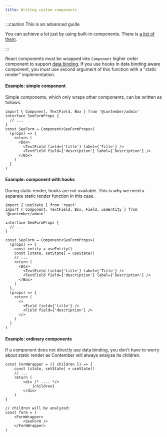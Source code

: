 ```yaml
---
title: Writing custom components
---
```


:::caution This is an advanced guide

You can achieve a lot just by using built-in components. There is [a list of them](/reference/admin/components/form-fields.mdx).

:::

React components must be wrapped into `Component` higher order component to support [data binding](/reference/admin/data-binding/overview.md). If you use hooks in data binding aware component, you must use second argument of this function with a "static render" implementation.

#### Example: simple component

Simple components, which only wraps other components, can be written as follows:

```tsx
import { Component, TextField, Box } from '@contember/admin'
interface SeoFormProps {
  // ...
}
const SeoForm = Component<SeoFormProps>(
  (props) => {
    return (
      <Box>
        <TextField field={'title'} label={'Title'} />
        <TextField field={'description'} label={'Description'} />
      </Box>
    )
  }
)
```

#### Example: component with hooks

During static render, hooks are not available. This is why we need a separate static render function in this case.

```tsx
import { useState } from 'react'
import { Component, TextField, Box, Field, useEntity } from '@contember/admin'

interface SeoFormProps {
  // ...
}

const SeoForm = Component<SeoFormProps>(
  (props) => {
    const entity = useEntity()
    const [state, setState] = useState()
    // ...  
    return (
      <Box>
        <TextField field={'title'} label={'Title'} />
        <TextField field={'description'} label={'Description'} />
      </Box>
    )
  },
  (props) => {
    return (
      <>
        <Field field={'title'} />
        <Field field={'description'} />
      </>
    )
  }
)
```


#### Example: ordinary components

If a component does not directly use data binding, you don't have to worry about static render as Contember will always analyze its children.

```tsx
const FormWrapper = ({ children }) => {
    const [state, setState] = useState() 
    // ...
    return (
        <div /* .... */>
            {children}
        </div>
    )
}

// children will be analyzed:
const form = (
    <FormWrapper>
        <SeoForm />
    </FormWrapper>
)
```
